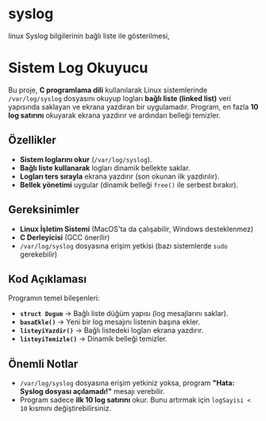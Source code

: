 # syslog
linux Syslog bilgilerinin  bağlı liste ile gösterilmesi,
# Sistem Log Okuyucu

Bu proje, **C programlama dili** kullanılarak Linux sistemlerinde `/var/log/syslog` dosyasını okuyup logları **bağlı liste (linked list)** veri yapısında saklayan ve ekrana yazdıran bir uygulamadır. Program, en fazla **10 log satırını** okuyarak ekrana yazdırır ve ardından belleği temizler.

##  Özellikler
- **Sistem loglarını okur** (`/var/log/syslog`).
- **Bağlı liste kullanarak** logları dinamik bellekte saklar.
- **Logları ters sırayla** ekrana yazdırır (son okunan ilk yazdırılır).
- **Bellek yönetimi** uygular (dinamik belleği `free()` ile serbest bırakır).

##  Gereksinimler
- **Linux İşletim Sistemi** (MacOS'ta da çalışabilir, Windows desteklenmez)
- **C Derleyicisi** (GCC önerilir)
- `/var/log/syslog` dosyasına erişim yetkisi (bazı sistemlerde `sudo` gerekebilir)


##  Kod Açıklaması
Programın temel bileşenleri:
- **`struct Dugum`** → Bağlı liste düğüm yapısı (log mesajlarını saklar).
- **`basaEkle()`** → Yeni bir log mesajını listenin başına ekler.
- **`listeyiYazdir()`** → Bağlı listedeki logları ekrana yazdırır.
- **`listeyiTemizle()`** → Dinamik belleği temizler.

## Önemli Notlar
- `/var/log/syslog` dosyasına erişim yetkiniz yoksa, program **"Hata: Syslog dosyası açılamadı!"** mesajı verebilir.
- Program sadece **ilk 10 log satırını** okur. Bunu artırmak için `logSayisi < 10` kısmını değiştirebilirsiniz.


 

